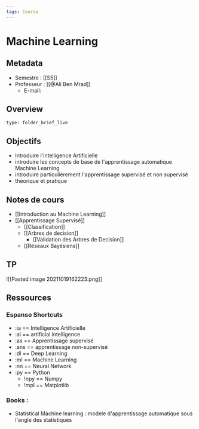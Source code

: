 ```yaml
---
tags: Course
---
```


# Machine Learning 
## Metadata
* Semestre : [[S5]]
* Professeur : [[@Ali Ben Mrad]]
	* E-mail: 
## Overview
 
```ccard
type: folder_brief_live
```
 
## Objectifs 
* Introduire l'intelligence Artificielle 
* introduire les concepts de base de l'apprentissage automatique Machine Learning 
* introduire particulièrement l'apprentissage supervisé et non supervisé 
* theorique et pratique
## Notes de cours
* [[Introduction au Machine Learning]]
* [[Apprentissage Supervisé]]
	* [[Classification]]
	* [[Arbres de decision]]
		* [[Validation des Arbres de Decision]]
	* [[Réseaux Bayésiens]]
## TP
![[Pasted image 20211019162223.png]]
## Ressources 
### Espanso Shortcuts
* :ia == Intelligence  Artificielle
* :ai == artificial intelligence 
* :as == Apprentissage supervisé 
* :ans == apprentissage non-supervisé
* :dl == Deep Learning
*  :ml == Machine Learning
*  :nn == Neural Network 
*  :py  == Python 
	*  !npy == Numpy 
	*  !mpl == Matplotlib

### Books : 
* Statistical Machine learning : modele d'apprentissage automatique sous l'angle des statistiques 